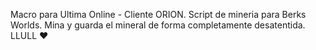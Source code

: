 Macro para Ultima Online - Cliente ORION.
Script de mineria para Berks Worlds.
Mina y guarda el mineral de forma completamente desatentida.
LLULL
♥
